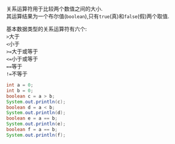 关系运算符用于比较两个数值之间的大小.   
其运算结果为一个布尔值(`boolean`),只有`true`(真)和`false`(假)两个取值.   

基本数据类型的关系运算符有六个:   
`>`大于   
`<`小于   
`>=`大于或等于   
`<=`小于或等于   
`==`等于   
`!=`不等于   

```java
int a = 0;
int b = 0;
boolean c = a > b;
System.out.println(c);
boolean d = a < b;
System.out.println(d);
boolean e = a == b;
System.out.println(e);
boolean f = a == b;
System.out.println(f);
```